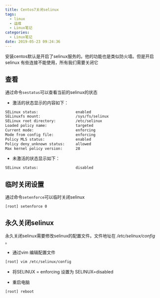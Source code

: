 ```yaml
---
title: Centos7关闭selinux
tags:
  - linux
  - 运维
  - Linux笔记
categories:
  - Linux笔记
date: 2019-05-23 09:24:36
---
```


安装centos默认是开启了selinux服务的。他的功能也是类似防火墙。但是开启selinux 有些连接不能使用，所有我们需要关闭它
## 查看
通过命令`sestatus`可以查看当前的selinux的状态
* 激活的状态显示的内容如下：
```bash
SELinux status:                 enabled  
SELinuxfs mount:                /sys/fs/selinux  
SELinux root directory:         /etc/selinux  
Loaded policy name:             targeted  
Current mode:                   enforcing  
Mode from config file:          enforcing  
Policy MLS status:              enabled  
Policy deny_unknown status:     allowed  
Max kernel policy version:      28
```
* 未激活的状态显示如下：
```bash
SELinux status:                 disabled
```
## 临时关闭设置
通过命令`setenforce`可以临时关闭selinux
```bash
[root] setenforce 0
```
## 永久关闭selinux
永久关闭selinux需要修改selinux的配置文件。文件地址在 */etc/selinux/config* 。
* 通过vim 编辑配置文件
```bash
[root] vim /etc/selinux/config
```
* 将SELINUX = enforcing 设置为 SELINUX=disabled

* 重启电脑 
```bash
[root] reboot
```